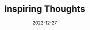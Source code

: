 ---
slug: thought-for-the-day
title: "Inspiring Thoughts"
date: 2022-12-27
excerpt: 'At the frontier, there are no borders.'
tags: [Inspiration, Motivation, Quotes, Thoughts]
---